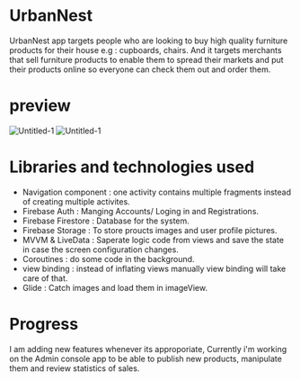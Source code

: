 # UrbanNest
UrbanNest app targets people who are looking to buy high quality furniture products for their house e.g : cupboards, chairs. And it targets merchants that sell furniture products to enable them to spread their markets and put their products online so everyone can check them out and order them.

# preview
![Untitled-1](https://user-images.githubusercontent.com/78867217/163694236-4e1657e8-d24d-4da6-a451-4c71f68d1cec.jpg)
![Untitled-1](https://user-images.githubusercontent.com/78867217/163694361-6d33565a-9178-4ed7-873e-e8def0160166.jpg)


# Libraries and technologies used
- Navigation component : one activity contains multiple fragments instead of creating multiple activites.
- Firebase Auth : Manging Accounts/ Loging in and Registrations.
- Firebase Firestore : Database for the system.
- Firebase Storage : To store proucts images and user profile pictures.
- MVVM & LiveData : Saperate logic code from views and save the state in case the screen configuration changes.
- Coroutines : do some code in the background.
- view binding : instead of inflating views manually view binding will take care of that.
- Glide : Catch images and load them in imageView.

# Progress
I am adding new features whenever its approporiate, Currently i'm working on the Admin console app to be able to publish new products, manipulate them and review statistics of sales.
